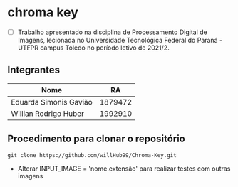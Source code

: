 # chroma key

  

- [ ] Trabalho apresentado na disciplina de Processamento Digital de Imagens, lecionada no Universidade Tecnológica Federal do Paraná - UTFPR campus Toledo no período letivo de 2021/2.

## Integrantes

|Nome| RA |
|--|--|
| Eduarda Simonis Gavião | 1879472 |
|Willian Rodrigo Huber | 1992910|

## Procedimento para clonar o repositório

    git clone https://github.com/willHub99/Chroma-Key.git

 - Alterar INPUT_IMAGE  =  'nome.extensão' para realizar testes com outras imagens

